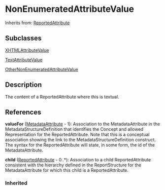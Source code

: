 
# NonEnumeratedAttributeValue

Inherits from: [ReportedAttribute](ReportedAttribute.md)

## Subclasses

[XHTMLAttributeValue](XHTMLAttributeValue.md)

[TextAttributeValue](TextAttributeValue.md)

[OtherNonEnumeratedAttributeValue](OtherNonEnumeratedAttributeValue.md)



## Description

The content of a ReportedAttribute where this is textual.




## References

**valueFor** ([MetadataAttribute](MetadataAttribute.md) - 1): Association to the MetadataAttribute in the MetadataStructureDefinition that identifies the Concept and allowed Representation for the ReportedAttribute. Note that this is a conceptual association showing the link to the MetadataStructureDefinition construct. The syntax for the ReportedAttribute will state, in some form, the id of the MetadataAttribute.

**child** ([ReportedAttribute](ReportedAttribute.md) - 0..*): Association to a child ReportedAttribute consistent with the hierarchy defined in the ReportStructure for the MetadataAttribute for which this child is a ReportedAttribute.

### Inherited




